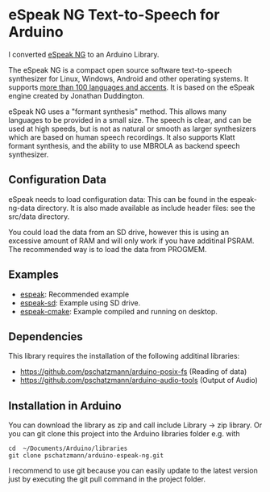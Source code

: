 # eSpeak NG Text-to-Speech for Arduino

I converted [eSpeak NG](https://github.com/espeak-ng/espeak-ng) to an Arduino Library.

The eSpeak NG is a compact open source software text-to-speech synthesizer for 
Linux, Windows, Android and other operating systems. It supports 
[more than 100 languages and accents](docs/languages.md). It is based on the eSpeak engine
created by Jonathan Duddington.

eSpeak NG uses a "formant synthesis" method. This allows many languages to be
provided in a small size. The speech is clear, and can be used at high speeds,
but is not as natural or smooth as larger synthesizers which are based on human
speech recordings. It also supports Klatt formant synthesis, and the ability
to use MBROLA as backend speech synthesizer.

## Configuration Data

eSpeak needs to load configuration data: This can be found in the espeak-ng-data directory. It is also made available as include header files: see the src/data directory.

You could load the data from an SD drive, however this is using an excessive amount of RAM and will only work if you have additinal PSRAM. The recommended way is to load the data from PROGMEM.

## Examples

- [espeak](examples/espeak/espeak.ino): Recommended example
- [espeak-sd](examples/espeak-sd/espeak-sd.ino): Example using SD drive.
- [espeak-cmake](examples/espeak-cmake/espeak-cmake.ino): Example compiled and running on desktop.


## Dependencies

This library requires the installation of the following additinal libraries:

- https://github.com/pschatzmann/arduino-posix-fs (Reading of data)
- https://github.com/pschatzmann/arduino-audio-tools (Output of Audio)

## Installation in Arduino

You can download the library as zip and call include Library -> zip library. Or you can git clone this project into the Arduino libraries folder e.g. with

```
cd  ~/Documents/Arduino/libraries
git clone pschatzmann/arduino-espeak-ng.git
```

I recommend to use git because you can easily update to the latest version just by executing the git pull command in the project folder.





